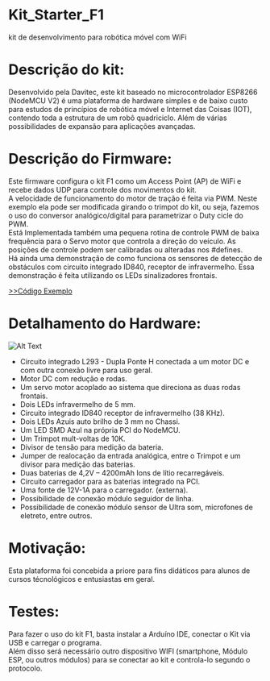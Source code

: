 # Kit_Starter_F1
kit de desenvolvimento para robótica móvel com WiFi

# Descrição do kit:
Desenvolvido pela Davitec, este kit baseado no microcontrolador ESP8266 (NodeMCU V2) é uma plataforma de hardware simples e de baixo custo para estudos de princípios de robótica móvel e Internet das Coisas (IOT), contendo toda a estrutura de um robô quadriciclo. Além de várias possibilidades de expansão para aplicações avançadas.

# Descrição do Firmware:
Este firmware configura o kit F1 como um Access Point (AP) de WiFi e recebe dados UDP para controle dos movimentos do kit.<br/>
A velocidade de funcionamento do motor de tração é feita via PWM. Neste exemplo ela pode ser modificada  girando o trimpot do kit, ou seja, fazemos o uso do conversor analógico/digital para parametrizar o Duty cicle do PWM.<br />
Está Implementada também uma pequena rotina de controle PWM de baixa frequência para o Servo motor que controla a direção do veículo. As posições de controle podem ser calibradas ou alteradas nos #defines.<br />
Há ainda uma demonstração de como funciona os sensores de detecção de obstáculos com circuito integrado ID840, receptor de infravermelho. Essa demonstração é feita utilizando os LEDs sinalizadores frontais.<br />

[>>Código Exemplo](/Starter_F1.ino)

# Detalhamento do Hardware:

![Alt Text](https://github.com/DavitecBrasil/Kit_Starter_F1/blob/master/Tr1.1.1.png)

* Circuito integrado L293 - Dupla Ponte H conectada a um motor DC e com outra conexão livre para uso geral.
* Motor DC com redução e rodas.
*	Um servo motor acoplado ao sistema que direciona as duas rodas frontais. 
*	Dois LEDs infravermelho de 5 mm.
*	Circuito integrado ID840 receptor de infravermelho (38 KHz).
*	Dois LEDs Azuis auto brilho de 3 mm no Chassi.
*	Um LED SMD Azul na própria PCI do NodeMCU.
*	Um Trimpot mult-voltas de 10K.
*	Divisor de tensão para medição da bateria.
*	Jumper de realocação da entrada analógica, entre o Trimpot e um divisor para medição das baterias.
* Duas baterias de 4,2V – 4200mAh Ions de lítio recarregáveis.
* Circuito carregador para as baterias integrado na PCI.
*	Uma fonte de 12V-1A para o carregador. (externa).
*	Possibilidade de conexão módulo seguidor de linha.
*	Possibilidade de conexão módulo sensor de Ultra som, microfones de eletreto, entre outros.


# Motivação:
Esta plataforma foi concebida a priore para fins didáticos para alunos de cursos técnológicos e entusiastas em geral.

# Testes:
Para fazer o uso do kit F1, basta instalar a Arduíno IDE, conectar o Kit via USB e carregar o programa.<br />
Além disso será necessário outro dispositivo WIFI (smartphone, Módulo ESP, ou outros módulos) para se conectar ao kit e controla-lo segundo o protocolo.


